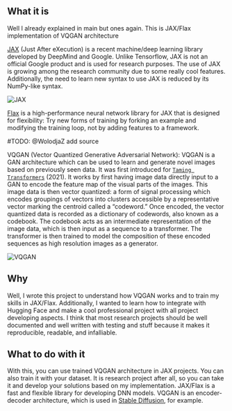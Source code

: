 ## What it is

Well I already explained in main but ones again. This is JAX/Flax implementation of VQGAN architecture

[JAX](https://jax.readthedocs.io/en/latest/index.html) (Just After eXecution) is a recent machine/deep learning library developed by DeepMind and Google. Unlike Tensorflow, JAX is not an official Google product and is used for research purposes. The use of JAX is growing among the research community due to some really cool features. Additionally, the need to learn new syntax to use JAX is reduced by its NumPy-like syntax.

![JAX](https://geekflare.com/wp-content/uploads/2022/08/GoogleJAXFeatures.jpg)

[Flax](https://flax.readthedocs.io/en/latest/index.html) is a high-performance neural network library for JAX that is designed for flexibility: Try new forms of training by forking an example and modifying the training loop, not by adding features to a framework.

#TODO: @WolodjaZ add source

VQGAN (Vector Quantized Generative Adversarial Network): VQGAN is a GAN architecture which can be used to learn and generate novel images based on previously seen data. It was first introduced for [`Taming Transformers`](https://arxiv.org/abs/2012.09841) (2021). It works by first having image data directly input to a GAN to encode the feature map of the visual parts of the images. This image data is then vector quantized: a form of signal processing which encodes groupings of vectors into clusters accessible by a representative vector marking the centroid called a “codeword.” Once encoded, the vector quantized data is recorded as a dictionary of codewords, also known as a codebook. The codebook acts as an intermediate representation of the image data, which is then input as a sequence to a transformer. The transformer is then trained to model the composition of these encoded sequences as high resolution images as a generator.

![VQGAN](https://raw.githubusercontent.com/CompVis/taming-transformers/master/assets/teaser.png)

## Why

Well, I wrote this project to understand how VQGAN works and to train my skills in JAX/Flax. Additionally, I wanted to learn how to integrate with Hugging Face and make a cool professional project with all project developing aspects. I think that most research projects should be well documented and well written with testing and stuff because it makes it reproducible, readable, and infalliable.

## What to do with it

With this, you can use trained VQGAN architecture in JAX projects. You can also train it with your dataset. It is research project after all, so you can take it and develop your solutions based on my implementation. JAX/Flax is a fast and flexible library for developing DNN models. VQGAN is an encoder-decoder architecture, which is used in [Stable Diffusion](https://www.google.com/search?client=safari&rls=en&q=stable+diffusion&ie=UTF-8&oe=UTF-8), for example.
